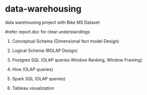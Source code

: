 # data-warehousing
data warehousing project with Bike MS Dataset

#refer report.doc for clear understandings 

1. Conceptual Schema (Dimensional fact model Design)

2. Logical Schema (ROLAP Design)

3. Postgres SQL (OLAP queries Window Ranking, Window Framing)

4. Hive (OLAP queries)

5. Spark SQL (OLAP queries)

6. Tableau visualization
